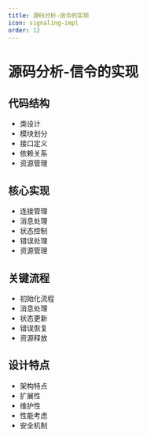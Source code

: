```yaml
---
title: 源码分析-信令的实现
icon: signaling-impl
order: 12
---
```


# 源码分析-信令的实现

## 代码结构
- 类设计
- 模块划分
- 接口定义
- 依赖关系
- 资源管理

## 核心实现
- 连接管理
- 消息处理
- 状态控制
- 错误处理
- 资源管理

## 关键流程
- 初始化流程
- 消息处理
- 状态更新
- 错误恢复
- 资源释放

## 设计特点
- 架构特点
- 扩展性
- 维护性
- 性能考虑
- 安全机制
